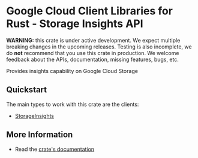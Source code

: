 # Google Cloud Client Libraries for Rust - Storage Insights API

<!-- Code generated by sidekick. DO NOT EDIT. -->

**WARNING:** this crate is under active development. We expect multiple breaking
changes in the upcoming releases. Testing is also incomplete, we do **not**
recommend that you use this crate in production. We welcome feedback about the
APIs, documentation, missing features, bugs, etc.

Provides insights capability on Google Cloud Storage

## Quickstart

The main types to work with this crate are the clients:

* [StorageInsights]

## More Information

* Read the [crate's documentation](https://docs.rs/google-cloud-storageinsights-v1/latest/google-cloud-storageinsights-v1)

[StorageInsights]: https://docs.rs/google-cloud-storageinsights-v1/latest/google_cloud_storageinsights_v1/client/struct.StorageInsights.html
